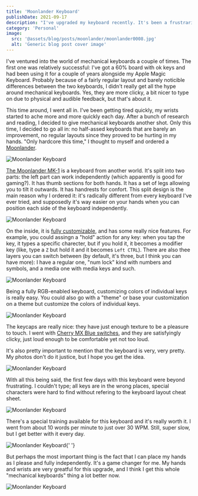 ```yaml
---
title: 'Moonlander Keyboard'
publishDate: 2021-09-17
description: "I've upgraded my keyboard recently. It's been a frustraring, fullfilling, and invigorating experience so far."
category: 'Personal'
image:
  src: '@assets/blog/posts/moonlander/moonlander0008.jpg'
  alt: 'Generic blog post cover image'
---
```


I've ventured into the world of mechanical keyboards a couple of times. The first one was relatively successful: I've got a 60% board with ok keys and had been using it for a couple of years alongside my Apple Magic Keyboard. Probably because of a fairly regular layout and barely noticible differences between the two keyboards, I didn't really get all the hype around mechanical keyboards. Yes, they are more clicky, a bit nicer to type on due to physical and audible feedback, but that's about it.

This time around, I went all in. I've been getting tired quickly, my wrists started to ache more and more quickly each day. After a bunch of research and reading, I decided to give mechanical keyboards another shot. Only this time, I decided to go all in: no half-assed keyboards that are barely an improvement, no regular layouts since they proved to be hurting in my hands. "Only hardcore this time," I thought to myself and ordered a [Moonlander](https://www.zsa.io/moonlander/).

![Moonlander Keyboard](assets/blog/posts/moonlander/moonlander0001.jpg)

[The Moonlander MK-1](https://www.zsa.io/moonlander/) is a keyboard from another world. It's split into two parts: the left part can work independently (which apparently is good for gaming?). It has thumb sections for both hands. It has a set of legs allowing you to tilt it outwards. It has handrests for confort. This split design is the main reason why I ordered it: it's radically different from every keyboard I've ever tried, and supposedly it's way easier on your hands when you can position each side of the keyboard independently.

![Moonlander Keyboard](assets/blog/posts/moonlander/moonlander0009.jpg)

On the inside, it is [fully customizable](https://www.zsa.io/oryx/), and has some really nice features. For example, you could assingn a "hold" action for any key: when you tap the key, it types a specific charecter, but if you hold it, it becomes a modifier key (like, type a `Z` but hold it and it becomes `Left CTRL`). There are also thee layers you can switch between (by default, it's three, but I think you can have more): I have a regular one, "num lock" kind with numbers and symbols, and a media one with media keys and such.

![Moonlander Keyboard](assets/blog/posts/moonlander/moonlander0004.jpg)

Being a fully RGB-enabled keyboard, customizing colors of individual keys is really easy. You could also go with a "theme" or base your customization on a theme but customize the colors of individual keys.

![Moonlander Keyboard](assets/blog/posts/moonlander/moonlander0005.jpg)

The keycaps are really nice: they have just enough texture to be a pleasure to touch. I went with [Cherry MX Blue switches](https://www.zsa.io/moonlander/keyswitches/), and they are satisfyingly clicky, just loud enough to be comfortable yet not too loud.

It's also pretty important to mention that the keyboard is very, very pretty. My photos don't do it justice, but I hope you get the idea.

![Moonlander Keyboard](assets/blog/posts/moonlander/moonlander0006.jpg)

With all this being said, the first few days with this keyboard were beyond frustrating. I couldn't type; all keys are in the wrong places, special
characters were hard to find without refering to the keyboard layout cheat sheet.

![Moonlander Keyboard](assets/blog/posts/moonlander/moonlander0007.jpg)

There's a special training available for this keyboard and it's really worth it. I went from about 10 words per minute to just over 30 WPM. Still, super slow, but I get better with it every day.

![Moonlander Keyboard](assets/blog/posts/moonlander/moonlander0008.jpg){' '}

But perhaps the most important thing is the fact that I can place my hands as I please and fully independently. It's a game changer for me. My hands and wrists are very greatful for this upgrade, and I think I get this whole "mechanical keyboards" thing a lot better now.

![Moonlander Keyboard](assets/blog/posts/moonlander/moonlander0009.jpg)
